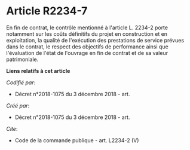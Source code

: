 # Article R2234-7

En fin de contrat, le contrôle mentionné à l'article L. 2234-2 porte notamment sur les coûts définitifs du projet en
construction et en exploitation, la qualité de l'exécution des prestations de service prévues dans le contrat, le respect des
objectifs de performance ainsi que l'évaluation de l'état de l'ouvrage en fin de contrat et de sa valeur patrimoniale.

**Liens relatifs à cet article**

_Codifié par_:

  - Décret n°2018-1075 du 3 décembre 2018 - art.

_Créé par_:

  - Décret n°2018-1075 du 3 décembre 2018 - art.

_Cite_:

  - Code de la commande publique - art. L2234-2 (V)
